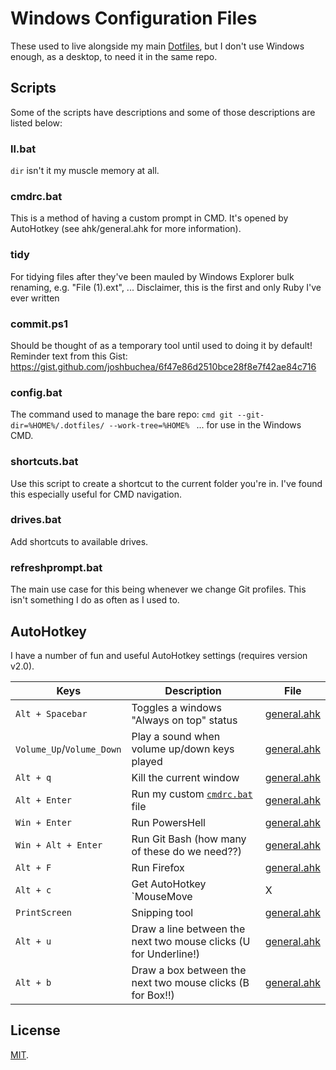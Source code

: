 # Windows Configuration Files

These used to live alongside my main
[Dotfiles](https://github.com/julianorchard/dotfiles), but I don't use Windows
enough, as a desktop, to need it in the same repo.

## Scripts

Some of the scripts have descriptions and some of those descriptions are listed
below:

<!--begin scripts-->

### ll.bat

`dir` isn't it my muscle memory at all.

### cmdrc.bat

This is a method of having a custom prompt in CMD. It's opened by AutoHotkey (see ahk/general.ahk for more information).

### tidy

For tidying files after they've been mauled by Windows Explorer bulk renaming, e.g. "File (1).ext", ...  Disclaimer, this is the first and only Ruby I've ever written

### commit.ps1

Should be thought of as a temporary tool until used to doing it by default!  Reminder text from this Gist: https://gist.github.com/joshbuchea/6f47e86d2510bce28f8e7f42ae84c716

### config.bat

The command used to manage the bare repo:  ```cmd git --git-dir=%HOME%/.dotfiles/ --work-tree=%HOME% ```  ... for use in the Windows CMD.

### shortcuts.bat

Use this script to create a shortcut to the current folder you're in. I've found this especially useful for CMD navigation.

### drives.bat

Add shortcuts to available drives.

### refreshprompt.bat

The main use case for this being whenever we change Git profiles. This isn't something I do as often as I used to.

<!--end scripts-->

## AutoHotkey

I have a number of fun and useful AutoHotkey settings (requires version v2.0).

<!--begin ahk_mapping-->
| Keys | Description | File  |
| --- | --- | ---  |
| `Alt + Spacebar` | Toggles a windows "Always on top" status | [general.ahk](autohotkey/general.ahk)  |
| `Volume_Up`/`Volume_Down` | Play a sound when volume up/down keys played | [general.ahk](autohotkey/general.ahk)  |
| `Alt + q` | Kill the current window | [general.ahk](autohotkey/general.ahk)  |
| `Alt + Enter` | Run my custom [`cmdrc.bat`](scripts/cmdrc.bat) file | [general.ahk](autohotkey/general.ahk)  |
| `Win + Enter` | Run PowersHell | [general.ahk](autohotkey/general.ahk)  |
| `Win + Alt + Enter` | Run Git Bash (how many of these do we need??) | [general.ahk](autohotkey/general.ahk)  |
| `Alt + F` | Run Firefox | [general.ahk](autohotkey/general.ahk)  |
| `Alt + c` | Get AutoHotkey `MouseMove | X | Y` positions to the clipboard (very useful for creating quick and dirty AHK scripts) | [general.ahk](autohotkey/general.ahk)  |
| `PrintScreen` | Snipping tool | [general.ahk](autohotkey/general.ahk)  |
| `Alt + u` | Draw a line between the next two mouse clicks (U for Underline!) | [general.ahk](autohotkey/general.ahk)  |
| `Alt + b` | Draw a box between the next two mouse clicks (B for Box!!) | [general.ahk](autohotkey/general.ahk)  |

<!--end ahk_mapping-->

## License

[MIT](/LICENSE).
